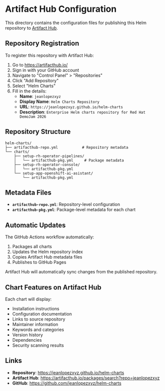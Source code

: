 # Artifact Hub Configuration

This directory contains the configuration files for publishing this Helm repository to [Artifact Hub](https://artifacthub.io/).

## Repository Registration

To register this repository with Artifact Hub:

1. Go to https://artifacthub.io/
2. Sign in with your GitHub account
3. Navigate to "Control Panel" > "Repositories"
4. Click "Add Repository"
5. Select "Helm Charts"
6. Fill in the details:
   - **Name**: `jeanlopezxyz`
   - **Display Name**: `Helm Charts Repository`
   - **URL**: `https://jeanlopezxyz.github.io/helm-charts`
   - **Description**: `Enterprise Helm charts repository for Red Hat DemoJam 2026`

## Repository Structure

```
helm-charts/
├── artifacthub-repo.yml           # Repository metadata
└── charts/
    ├── setup-rh-operator-pipelines/
    │   └── artifacthub-pkg.yml     # Package metadata
    ├── setup-rh-operator-console/
    │   └── artifacthub-pkg.yml
    └── setup-app-openshift-ai-asistant/
        └── artifacthub-pkg.yml
```

## Metadata Files

- **`artifacthub-repo.yml`**: Repository-level configuration
- **`artifacthub-pkg.yml`**: Package-level metadata for each chart

## Automatic Updates

The GitHub Actions workflow automatically:
1. Packages all charts
2. Updates the Helm repository index
3. Copies Artifact Hub metadata files
4. Publishes to GitHub Pages

Artifact Hub will automatically sync changes from the published repository.

## Chart Features on Artifact Hub

Each chart will display:
- Installation instructions
- Configuration documentation  
- Links to source repository
- Maintainer information
- Keywords and categories
- Version history
- Dependencies
- Security scanning results

## Links

- **Repository**: https://jeanlopezxyz.github.io/helm-charts
- **Artifact Hub**: https://artifacthub.io/packages/search?repo=jeanlopezxyz
- **GitHub**: https://github.com/jeanlopezxyz/helm-charts